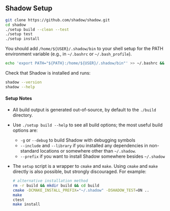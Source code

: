 ## Shadow Setup

```bash
git clone https://github.com/shadow/shadow.git
cd shadow
./setup build --clean --test
./setup test
./setup install
```

You should add `/home/${USER}/.shadow/bin` to your shell setup for the PATH environment variable (e.g., in `~/.bashrc` or `~/.bash_profile`).

```bash
echo 'export PATH="${PATH}:/home/${USER}/.shadow/bin"' >> ~/.bashrc && source ~/.bashrc
```

Check that Shadow is installed and runs:

```bash
shadow --version
shadow --help
```

#### Setup Notes

  + All build output is generated out-of-source, by default to the `./build` directory.
  + Use `./setup build --help` to see all build options; the most useful build options are:  
    + `-g` or `--debug` to build Shadow with debugging symbols
    + `--include` and `--library` if you installed any dependencies in non-standard locations or somewhere other than `~/.shadow`.
    + `--prefix` if you want to install Shadow somewhere besides `~/.shadow`
  + The `setup` script is a wrapper to `cmake` and `make`. Using `cmake` and `make` directly is also possible, but strongly discouraged. For example:

    ```bash
    # alternative installation method
    rm -r build && mkdir build && cd build
    cmake -DCMAKE_INSTALL_PREFIX="~/.shadow" -DSHADOW_TEST=ON ..
    make
    ctest
    make install
    ```
